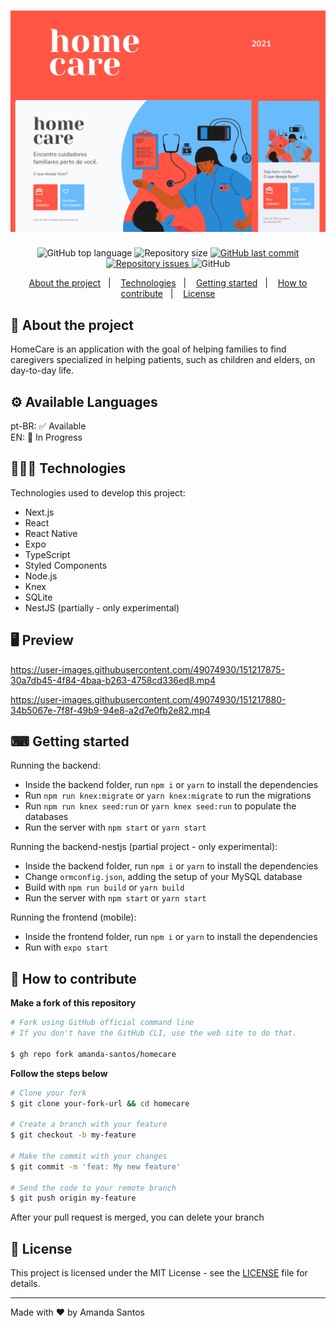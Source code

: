 <h1 align="center">
 <img src="assets/HomeCare.png" />
</h1>

<p align="center">
  <img alt="GitHub top language" src="https://img.shields.io/github/languages/top/amanda-santos/homecare">
  
  <img alt="Repository size" src="https://img.shields.io/github/repo-size/amanda-santos/homecare">
  
  <a href="https://github.com/amanda-santos/homecare/commits/master">
    <img alt="GitHub last commit" src="https://img.shields.io/github/last-commit/amanda-santos/homecare">
  </a>
  
  <a href="https://github.com/amanda-santos/homecare/issues">
    <img alt="Repository issues" src="https://img.shields.io/github/issues/amanda-santos/homecare">
  </a>
  
  <img alt="GitHub" src="https://img.shields.io/github/license/amanda-santos/homecare">
</p>

<p align="center">
  <a href="#-about-the-project">About the project</a>&nbsp;&nbsp;&nbsp;|&nbsp;&nbsp;&nbsp;
  <a href="#-technologies">Technologies</a>&nbsp;&nbsp;&nbsp;|&nbsp;&nbsp;&nbsp;
  <a href="#-getting-started">Getting started</a>&nbsp;&nbsp;&nbsp;|&nbsp;&nbsp;&nbsp;
  <a href="#-how-to-contribute">How to contribute</a>&nbsp;&nbsp;&nbsp;|&nbsp;&nbsp;&nbsp;
  <a href="#-license">License</a>
</p>

## 📝 About the project

<p>HomeCare is an application with the goal of helping families to find caregivers specialized in helping patients, such as children and elders, on day-to-day life.</p>

## ⚙ Available Languages

<p>pt-BR: ✅ Available
<br />EN: 💬 In Progress</p>

## 👩🏻‍💻 Technologies

Technologies used to develop this project:
- Next.js
- React
- React Native
- Expo
- TypeScript
- Styled Components
- Node.js
- Knex
- SQLite
- NestJS (partially - only experimental)

## 🖥 Preview
https://user-images.githubusercontent.com/49074930/151217875-30a7db45-4f84-4baa-b263-4758cd336ed8.mp4

https://user-images.githubusercontent.com/49074930/151217880-34b5067e-7f8f-49b9-94e8-a2d7e0fb2e82.mp4

## ⌨ Getting started

Running the backend:

- Inside the backend folder, run `npm i` or `yarn` to install the dependencies
- Run `npm run knex:migrate` or `yarn knex:migrate` to run the migrations
- Run `npm run knex seed:run` or `yarn knex seed:run` to populate the databases
- Run the server with `npm start` or `yarn start`

Running the backend-nestjs (partial project - only experimental):

- Inside the backend folder, run `npm i` or `yarn` to install the dependencies
- Change `ormconfig.json`, adding the setup of your MySQL database
- Build with `npm run build` or `yarn build`
- Run the server with `npm start` or `yarn start`

Running the frontend (mobile):

- Inside the frontend folder, run `npm i` or `yarn` to install the dependencies
- Run with `expo start`

## 🤔 How to contribute

**Make a fork of this repository**

```bash
# Fork using GitHub official command line
# If you don't have the GitHub CLI, use the web site to do that.

$ gh repo fork amanda-santos/homecare
```

**Follow the steps below**

```bash
# Clone your fork
$ git clone your-fork-url && cd homecare

# Create a branch with your feature
$ git checkout -b my-feature

# Make the commit with your changes
$ git commit -m 'feat: My new feature'

# Send the code to your remote branch
$ git push origin my-feature
```

After your pull request is merged, you can delete your branch

## 📝 License

This project is licensed under the MIT License - see the [LICENSE](LICENSE) file for details.

---

Made with ❤ by Amanda Santos <br />
